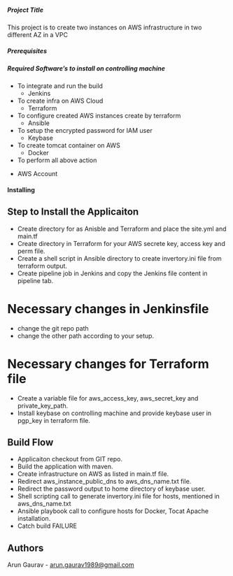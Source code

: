 ##### Project Title

This project is to create two instances on AWS infrastructure in two different AZ in a VPC 

##### Prerequisites

##### Required Software’s to install on controlling machine

* To integrate and run the build 
  - Jenkins 
* To create infra on AWS Cloud 
  - Terraform 
* To configure created AWS instances create by terraform 
  - Ansible 
* To setup the encrypted password for IAM user 
  - Keybase 
* To create tomcat container on AWS  
  - Docker
* To perform all above action 
- AWS Account

#### Installing

## Step to Install the Applicaiton 

* Create directory for as Anisble and Terraform and place the site.yml and main.tf
* Create directory in Terraform for your AWS secrete key, access key and perm file.
* Create a shell script in Ansible directory to create invertory.ini file from terraform output.
* Create pipeline job in Jenkins and copy the Jenkins file content in pipeline tab.

# Necessary changes in Jenkinsfile
* change the git repo path
* change the other path according to your setup. 

# Necessary changes for Terraform file
* Create a variable file for aws_access_key, aws_secret_key and private_key_path.
* Install keybase on controlling machine and provide keybase user in pgp_key in terraform file.

## Build Flow
* Applicaiton checkout from GIT repo.
* Build the application with maven.
* Create infrastructure on AWS as listed in main.tf file.
* Redirect aws_instance_public_dns to aws_dns_name.txt file.
* Redirect the password output to home directory of keybase user.
* Shell scripting call to generate invertory.ini file for hosts, mentioned in aws_dns_name.txt
* Ansible playbook call to configure hosts for Docker, Tocat Apache installation.
* Catch build FAILURE

## Authors

Arun Gaurav - arun.gaurav1989@gmail.com
